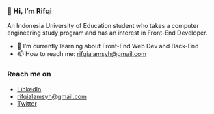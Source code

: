 ### 👋 Hi, I’m Rifqi

An Indonesia University of Education student who takes a computer engineering study program and has an interest in Front-End Developer.

- 🌱 I’m currently learning about Front-End Web Dev and Back-End
- 📫 How to reach me: rifqialamsyh@gmail.com

### Reach me on
- <a href="linkedin.com/in/rifqi-alamsyah-a8a832201">LinkedIn</a>
- rifqialamsyh@gmail.com
- <a href="https://twitter.com/rifqialamsyh">Twitter</a>

<!---
rifqialamsyh/rifqialamsyh is a ✨ special ✨ repository because its `README.md` (this file) appears on your GitHub profile.
You can click the Preview link to take a look at your changes.
--->
